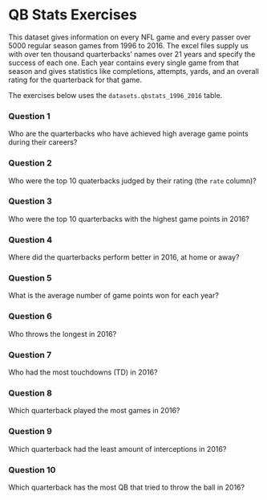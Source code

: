 # QB Stats Exercises

This dataset gives information on every NFL game and every passer over 5000 regular season games from 1996 to 2016. 
The excel files supply us with over ten thousand quarterbacks’ names over 21 years and specify the success of each one. 
Each year contains every single game from that season and gives statistics like completions, attempts, yards, and an overall 
rating for the quarterback for that game.

The exercises below uses the `datasets.qbstats_1996_2016` table.

### Question 1
Who are the quarterbacks who have achieved high average game points during their careers?

### Question 2
Who were the top 10 quaterbacks judged by their rating (the `rate` column)?

### Question 3
Who were the top 10 quarterbacks with the highest game points in 2016?

### Question 4
Where did the quarterbacks perform better in 2016, at home or away?

### Question 5
What is the average number of game points won for each year?

### Question 6
Who throws the longest in 2016?

### Question 7
Who had the most touchdowns (TD) in 2016?

### Question 8
Which quarterback played the most games in 2016?

### Question 9
Which quarterback had the least amount of interceptions in 2016?

### Question 10
Which quarterback has the most QB that tried to throw the ball in 2016?
